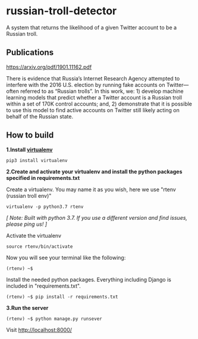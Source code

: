 # russian-troll-detector
A system that returns the likelihood of a given Twitter account to be a Russian troll.

## Publications
https://arxiv.org/pdf/1901.11162.pdf

There  is  evidence  that  Russia’s  Internet  Research  Agency attempted  to  interfere  with  the  2016  U.S.  election  by  running fake accounts on Twitter—often referred to as “Russian trolls”. In this work, we: 1) develop machine learning models
that predict whether a Twitter account is a Russian troll within a set of 170K control accounts; and, 2) demonstrate that it is
possible to use this model to find active accounts on Twitter still likely acting on behalf of the Russian state.

## How to build
**1.Install [virtualenv](https://virtualenv.pypa.io/en/latest/)**
```
pip3 install virtualenv
```

**2.Create and activate your virtualenv and install the python packages specified in requirements.txt**

Create a virtualenv. You may name it as you wish, here we use "rtenv (russian troll env)"
```
virtualenv -p python3.7 rtenv
```
*[ Note: Built with python 3.7. If you use a different version and find issues, please ping us! ]*

Activate the virtualenv
```
source rtenv/bin/activate
```
Now you will see your terminal like the following:
```
(rtenv) ~$
```

Install the needed python packages. Everything including Django is included in "requirements.txt".
```
(rtenv) ~$ pip install -r requirements.txt
```

**3.Run the server**
```
(rtenv) ~$ python manage.py runsever
```
Visit [http://localhost:8000/](http://localhost:8000/)
